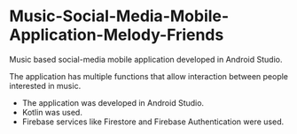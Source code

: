 # Music-Social-Media-Mobile-Application-Melody-Friends
Music based social-media mobile application developed in Android Studio.

The application has multiple functions that allow interaction between people interested in music.

* The application was developed in Android Studio.
* Kotlin was used.
* Firebase services like Firestore and Firebase Authentication were used.
